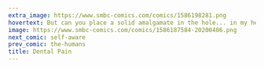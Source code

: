 ```yaml
---
extra_image: https://www.smbc-comics.com/comics/1586198281.png
hovertext: But can you place a solid amalgamate in the hole... in my heart?
image: https://www.smbc-comics.com/comics/1586187584-20200406.png
next_comic: self-aware
prev_comic: the-humans
title: Dental Pain
---
```


